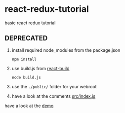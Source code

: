 # react-redux-tutorial
basic react redux tutorial

## DEPRECATED

1. install required node_modules from the package.json

   `npm install`

2. use build.js from [react-build](https://github.com/di3/react-build-0.14.7)

   `node build.js`

3. use the `./public/` folder for your webroot

4. have a look at the comments [src/index.js](https://github.com/di3/react-0.14.7-redux-tutorial/blob/master/src/index.jsx)

have a look at the [demo](https://di3.github.io/react-0.14.7-redux-tutorial/public)
